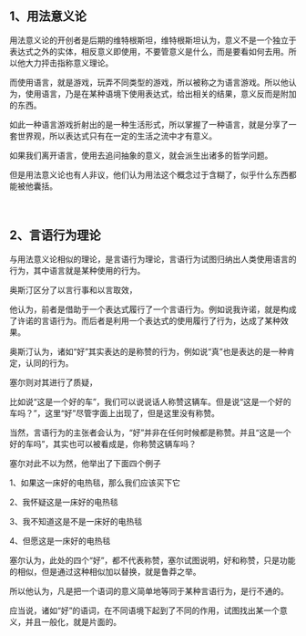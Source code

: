 <h2>1、用法意义论</h2><p data-pid="XFJ3qfTk">用法意义论的开创者是后期的维特根斯坦，维特根斯坦认为，意义不是一个独立于表达式之外的实体，相反意义即使用，不要管意义是什么，而是要看如何去用。所以他大力抨击指称意义理论。</p><p data-pid="LSTsTfln">而使用语言，就是游戏，玩弄不同类型的游戏，所以被称之为语言游戏。所以他认为，使用语言，乃是在某种语境下使用表达式，给出相关的结果，意义反而是附加的东西。</p><p data-pid="0vZOwJvc">如此一种语言游戏折射出的是一种生活形式，所以掌握了一种语言，就是分享了一套世界观，所以表达式只有在一定的生活之流中才有意义。</p><p data-pid="igvZqDAe">如果我们离开语言，使用去追问抽象的意义，就会派生出诸多的哲学问题。</p><p data-pid="kDJTQBdi">但是用法意义论也有人非议，他们认为用法这个概念过于含糊了，似乎什么东西都能被他囊括。</p><p><br></p><h2>2、言语行为理论</h2><p data-pid="oynAnbh5">与用法意义论相似的理论，是言语行为理论，言语行为试图归纳出人类使用语言的行为，其中语言就是某种使用的行为。</p><p data-pid="WSuhfqfL">奥斯汀区分了以言行事和以言取效，</p><p data-pid="qEqT7hv4">他认为，前者是借助于一个表达式履行了一个言语行为。例如说我许诺，就是构成了许诺的言语行为。而后者是利用一个表达式的使用履行了行为，达成了某种效果。</p><p data-pid="XGHw30Hz">奥斯汀认为，诸如“好”其实表达的是称赞的行为，例如说“真”也是表达的是一种肯定，认同的行为。</p><p data-pid="qpb7kxWk">塞尔则对其进行了质疑，</p><p data-pid="pKgRjYzH">比如说“这是一个好的车”，我们可以说说话人称赞这辆车。但是说“这是一个好的车吗？”，这里“好”尽管字面上出现了，但是这里没有称赞。</p><p data-pid="1Vbt0LmY">当然，言语行为的主张者会认为，“好”并非在任何时候都是称赞。并且“这是一个好的车吗”，其实也可以被看成是，你称赞这辆车吗？</p><p data-pid="tSVSbQpQ">塞尔对此不以为然，他举出了下面四个例子</p><p data-pid="uAsAgecH">1、如果这一床好的电热毯，那么我们应该买下它</p><p data-pid="xN5-4qbM">2、我怀疑这是一床好的电热毯</p><p data-pid="8hKze_4S">3、我不知道这是不是一床好的电热毯</p><p data-pid="RpN0rKcV">4、但愿这是一床好的电热毯</p><p data-pid="XaTjI0K_">塞尔认为，此处的四个“好”，都不代表称赞，塞尔试图说明，好和称赞，只是功能的相似，但是通过这种相似加以替换，就是鲁莽之举。</p><p data-pid="bYq5CiBZ">所以他认为，凡是把一个语词的意义简单地等同于某种言语行为，是行不通的。</p><p data-pid="n-Jv-osK">应当说，诸如“好”的语词，在不同语境下起到了不同的作用，试图找出某一个意义，并且一般化，就是片面的。</p><p></p><p></p><p></p><p></p><p></p><p></p><p></p>